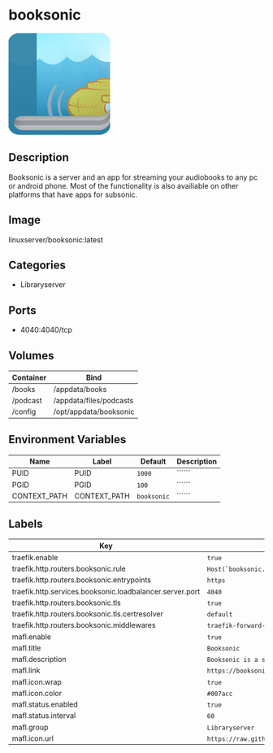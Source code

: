# booksonic

![Logo](images/booksonic.png)

## Description
Booksonic is a server and an app for streaming your audiobooks to any pc or android phone. Most of the functionality is also availiable on other platforms that have apps for subsonic.

## Image
linuxserver/booksonic:latest

## Categories
- Libraryserver

## Ports
- 4040:4040/tcp

## Volumes
| Container | Bind |
|-----------|------|
| /books | /appdata/books |
| /podcast | /appdata/files/podcasts |
| /config | /opt/appdata/booksonic |

## Environment Variables
| Name | Label | Default | Description |
|------|-------|---------|-------------|
| PUID | PUID | ```1000``` | `````` |
| PGID | PGID | ```100``` | `````` |
| CONTEXT_PATH | CONTEXT_PATH | ```booksonic``` | `````` |

## Labels
| Key | Value |
|-----|-------|
| traefik.enable | ```true``` |
| traefik.http.routers.booksonic.rule | ```Host(`booksonic.{$TRAEFIK_INGRESS_DOMAIN}`)``` |
| traefik.http.routers.booksonic.entrypoints | ```https``` |
| traefik.http.services.booksonic.loadbalancer.server.port | ```4040``` |
| traefik.http.routers.booksonic.tls | ```true``` |
| traefik.http.routers.booksonic.tls.certresolver | ```default``` |
| traefik.http.routers.booksonic.middlewares | ```traefik-forward-auth``` |
| mafl.enable | ```true``` |
| mafl.title | ```Booksonic``` |
| mafl.description | ```Booksonic is a server and an app for streaming your audiobooks to any pc or android phone.``` |
| mafl.link | ```https://booksonic.{$TRAEFIK_INGRESS_DOMAIN}``` |
| mafl.icon.wrap | ```true``` |
| mafl.icon.color | ```#007acc``` |
| mafl.status.enabled | ```true``` |
| mafl.status.interval | ```60``` |
| mafl.group | ```Libraryserver``` |
| mafl.icon.url | ```https://raw.githubusercontent.com/Qballjos/portainer_templates/master/Images/booksonic.png``` |

